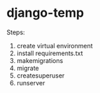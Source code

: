 # django-temp

Steps:

1. create virtual environment
2. install requirements.txt
3. makemigrations
4. migrate
5. createsuperuser
6. runserver
